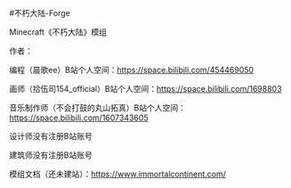 #不朽大陆-Forge

Minecraft《不朽大陆》模组

作者：

编程（晨歌ee）B站个人空间：https://space.bilibili.com/454469050

画师（拾伍司154_official）B站个人空间：https://space.bilibili.com/1698803

音乐制作师（不会打鼓的丸山拓真）B站个人空间：https://space.bilibili.com/1607343605

设计师没有注册B站账号

建筑师没有注册B站账号

模组文档（还未建站）：https://www.immortalcontinent.com/
